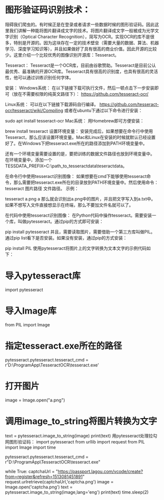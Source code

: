 # 图形验证码识别技术：


阻碍我们爬虫的。有时候正是在登录或者请求一些数据时候的图形验证码。因此这里我们讲解一种能将图片翻译成文字的技术。将图片翻译成文字一般被成为光学文字识别（Optical Character Recognition），简写为OCR。实现OCR的库不是很多，特别是开源的。因为这块存在一定的技术壁垒（需要大量的数据、算法、机器学习、深度学习知识等），并且如果做好了具有很高的商业价值。因此开源的比较少。这里介绍一个比较优秀的图像识别开源库：Tesseract。

Tesseract：
Tesseract是一个OCR库，目前由谷歌赞助。Tesseract是目前公认最优秀、最准确的开源OCR库。Tesseract具有很高的识别度，也具有很高的灵活性，他可以通过训练识别任何字体。

安装：
Windows系统：
在以下链接下载可执行文件，然后一顿点击下一步安装即可（放在不需要权限的纯英文路径下）：
https://github.com/tesseract-ocr/

Linux系统：
可以在以下链接下载源码自行编译。
https://github.com/tesseract-ocr/tesseract/wiki/Compiling
或者在ubuntu下通过以下命令进行安装：

sudo apt install tesseract-ocr
Mac系统：
用Homebrew即可方便安装：

brew install tesseract
设置环境变量：
安装完成后，如果想要在命令行中使用Tesseract，那么应该设置环境变量。Mac和Linux在安装的时候就默认已经设置好了。在Windows下把tesseract.exe所在的路径添加到PATH环境变量中。

还有一个环境变量需要设置的是，要把训练的数据文件路径也放到环境变量中。
在环境变量中，添加一个TESSDATA_PREFIX=C:\path_to_tesseractdata\teseractdata。

在命令行中使用tesseract识别图像：
如果想要在cmd下能够使用tesseract命令，那么需要把tesseract.exe所在的目录放到PATH环境变量中。然后使用命令：tesseract 图片路径 文件路径。
示例：

tesseract a.png a
那么就会识别出a.png中的图片，并且把文字写入到a.txt中。如果不想写入文件直接想显示在终端，那么不要加文件名就可以了。

在代码中使用tesseract识别图像：
在Python代码中操作tesseract。需要安装一个库，叫做pytesseract。通过pip的方式即可安装：

pip install pytesseract
并且，需要读取图片，需要借助一个第三方库叫做PIL。通过pip list看下是否安装。如果没有安装，通过pip的方式安装：

pip install PIL
使用pytesseract将图片上的文字转换为文本文字的示例代码如下：

# 导入pytesseract库
import pytesseract
# 导入Image库
from PIL import Image

# 指定tesseract.exe所在的路径
pytesseract.pytesseract.tesseract_cmd = r'D:\ProgramApp\TesseractOCR\tesseract.exe'

# 打开图片
image = Image.open("a.png")
# 调用image_to_string将图片转换为文字
text = pytesseract.image_to_string(image)
print(text)
用pytesseract处理拉勾网图形验证码：
import pytesseract
from urllib import request
from PIL import Image
import time


pytesseract.pytesseract.tesseract_cmd = r"D:\ProgramApp\TesseractOCR\tesseract.exe"


while True:
    captchaUrl = "https://passport.lagou.com/vcode/create?from=register&refresh=1513081451891"
    request.urlretrieve(captchaUrl,'captcha.png')
    image = Image.open('captcha.png')
    text = pytesseract.image_to_string(image,lang='eng')
    print(text)
    time.sleep(2)
